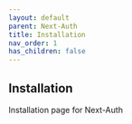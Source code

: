 ```yaml
---
layout: default
parent: Next-Auth
title: Installation
nav_order: 1
has_children: false
---
```


## Installation

Installation page for Next-Auth



